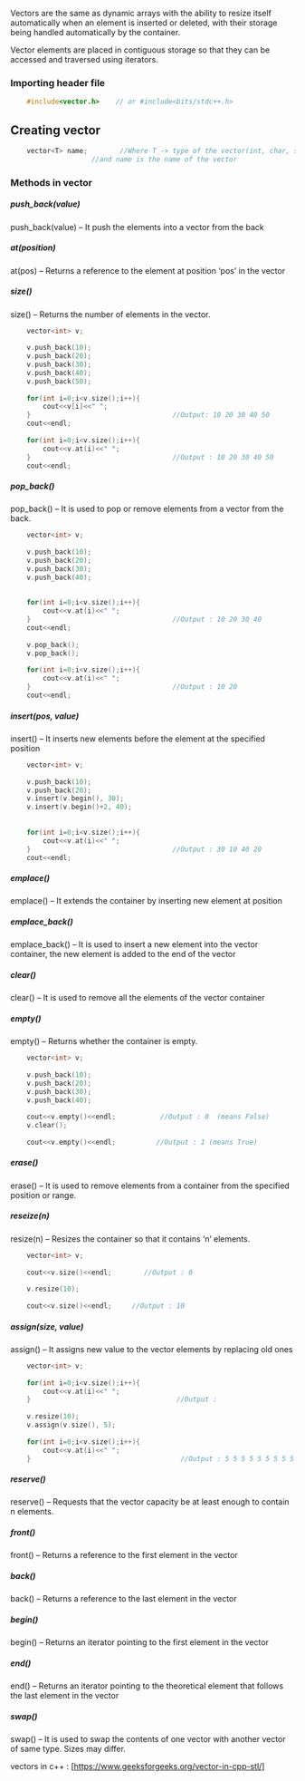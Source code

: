 Vectors are the same as dynamic arrays with the ability to resize itself automatically when an element is inserted or deleted, with their storage being handled automatically by the container.

Vector elements are placed in contiguous storage so that they can be accessed and traversed using iterators.
### Importing header file
```c++
	#include<vector.h>    // or #include<bits/stdc++.h>
```

## Creating vector
```c++
	vector<T> name;        //Where T -> type of the vector(int, char, string, float)
				 	//and name is the name of the vector

```

### Methods in vector
##### push_back(value)
push_back(value) – It push the elements into a vector from the back

##### at(position)
at(pos) – Returns a reference to the element at position ‘pos’ in the vector

##### size()
size() – Returns the number of elements in the vector.


```c++
	vector<int> v;
	
	v.push_back(10);
	v.push_back(20);
	v.push_back(30);
	v.push_back(40);
	v.push_back(50);
	
	for(int i=0;i<v.size();i++){
		cout<<v[i]<<" ";
	}									//Output: 10 20 30 40 50
	cout<<endl;
	
	for(int i=0;i<v.size();i++){
		cout<<v.at(i)<<" ";
	}									//Output : 10 20 30 40 50
	cout<<endl;
```

##### pop_back()
pop_back() – It is used to pop or remove elements from a vector from the back.
```c++
	vector<int> v;
	
	v.push_back(10);
	v.push_back(20);
	v.push_back(30);
	v.push_back(40);
	
	
	for(int i=0;i<v.size();i++){
		cout<<v.at(i)<<" ";
	}									//Output : 10 20 30 40
	cout<<endl;
	
	v.pop_back();
	v.pop_back();
	
	for(int i=0;i<v.size();i++){
		cout<<v.at(i)<<" ";
	}									//Output : 10 20
	cout<<endl;
```

##### insert(pos, value)
insert() – It inserts new elements before the element at the specified position

```c++
	vector<int> v;
	
	v.push_back(10);
	v.push_back(20);
	v.insert(v.begin(), 30);
	v.insert(v.begin()+2, 40);
	
	
	for(int i=0;i<v.size();i++){
		cout<<v.at(i)<<" ";
	}									//Output : 30 10 40 20
	cout<<endl;
```
##### emplace()
emplace() – It extends the container by inserting new element at position

##### emplace_back()
emplace_back() – It is used to insert a new element into the vector container, the new element is added to the end of the vector

##### clear()
clear() – It is used to remove all the elements of the vector container

##### empty()
empty() – Returns whether the container is empty.

```c++
	vector<int> v;
	
	v.push_back(10);
	v.push_back(20);
	v.push_back(30);
	v.push_back(40);
	
	cout<<v.empty()<<endl;           //Output : 0  (means False)
	v.clear();
	
	cout<<v.empty()<<endl;          //Output : 1 (means True)
```

##### erase() 
erase() – It is used to remove elements from a container from the specified position or range.

##### reseize(n)
resize(n) – Resizes the container so that it contains ‘n’ elements.

```c++
	vector<int> v;
	
	cout<<v.size()<<endl;        //Output : 0
	
	v.resize(10);
	
	cout<<v.size()<<endl;     //Output : 10
```

##### assign(size, value)
assign() – It assigns new value to the vector elements by replacing old ones
```c++
	vector<int> v;
	
	for(int i=0;i<v.size();i++){
		cout<<v.at(i)<<" ";
	}                                    //Output : 
	
	v.resize(10);
	v.assign(v.size(), 5);
	
	for(int i=0;i<v.size();i++){
		cout<<v.at(i)<<" ";      
	}                                     //Output : 5 5 5 5 5 5 5 5 5 5

```

##### reserve()
reserve() – Requests that the vector capacity be at least enough to contain n elements.

##### front()
front() – Returns a reference to the first element in the vector

##### back()
back() – Returns a reference to the last element in the vector

##### begin()
begin() – Returns an iterator pointing to the first element in the vector

##### end()
end() – Returns an iterator pointing to the theoretical element that follows the last element in the vector

##### swap()
swap() – It is used to swap the contents of one vector with another vector of same type. Sizes may differ.


vectors in c++ : [https://www.geeksforgeeks.org/vector-in-cpp-stl/]

